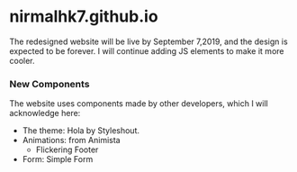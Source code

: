 # nirmalhk7.github.io
The redesigned website will be live by September 7,2019, and the design is expected to be forever. I will continue adding JS elements to make it more cooler.

### New Components
The website uses components made by other developers, which I will acknowledge here:
* The theme: Hola by Styleshout.
* Animations: from Animista
  * Flickering Footer
* Form: Simple Form
